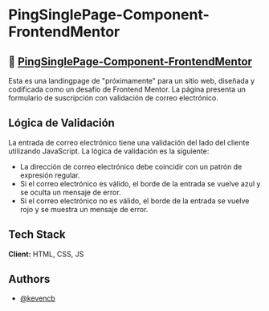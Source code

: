 # PingSinglePage-Component-FrontendMentor
## 🚀 [PingSinglePage-Component-FrontendMentor](https://kevencb.github.io/PingSinglePage-Component-FrontendMentor/)

Esta es una landingpage de "próximamente" para un sitio web, diseñada y codificada como un desafío de Frontend Mentor. La página presenta un formulario de suscripción con validación de correo electrónico.

## Lógica de Validación
La entrada de correo electrónico tiene una validación del lado del cliente utilizando JavaScript. La lógica de validación es la siguiente:

* La dirección de correo electrónico debe coincidir con un patrón de expresión regular.
* Si el correo electrónico es válido, el borde de la entrada se vuelve azul y se oculta un mensaje de error.
* Si el correo electrónico no es válido, el borde de la entrada se vuelve rojo y se muestra un mensaje de error.

## Tech Stack
**Client:** HTML, CSS, JS


## Authors
- [@kevencb](https://github.com/kevencb)
